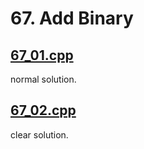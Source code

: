 # 67. Add Binary #

## [67_01.cpp](https://github.com/cmeslo/leetcode/blob/master/solution/67.%20Add%20Binary/67_01.cpp) ##
normal solution.

## [67_02.cpp](https://github.com/cmeslo/leetcode/blob/master/solution/67.%20Add%20Binary/67_02.cpp) ##
clear solution.
